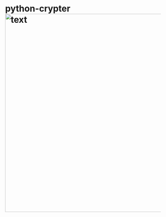 # python-crypter<img width="640" alt="text" src="https://github.com/user-attachments/assets/e7265470-9016-4588-a528-8d750833122e" />
